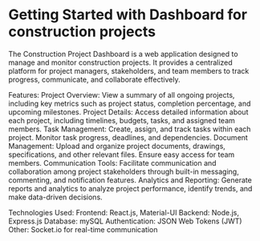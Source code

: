 # Getting Started with Dashboard for construction projects

The Construction Project Dashboard is a web application designed to manage and monitor construction projects. It provides a centralized platform for project managers, stakeholders, and team members to track progress, communicate, and collaborate effectively.

Features:
Project Overview: View a summary of all ongoing projects, including key metrics such as project status, completion percentage, and upcoming milestones.
Project Details: Access detailed information about each project, including timelines, budgets, tasks, and assigned team members.
Task Management: Create, assign, and track tasks within each project. Monitor task progress, deadlines, and dependencies.
Document Management: Upload and organize project documents, drawings, specifications, and other relevant files. Ensure easy access for team members.
Communication Tools: Facilitate communication and collaboration among project stakeholders through built-in messaging, commenting, and notification features.
Analytics and Reporting: Generate reports and analytics to analyze project performance, identify trends, and make data-driven decisions.

Technologies Used:
Frontend: React.js, Material-UI
Backend: Node.js, Express.js
Database: mySQL
Authentication: JSON Web Tokens (JWT)
Other: Socket.io for real-time communication
